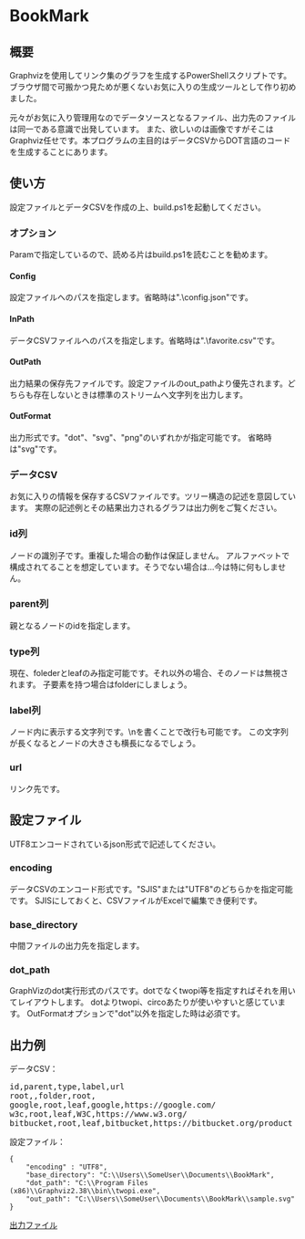 # BookMark

## 概要

Graphvizを使用してリンク集のグラフを生成するPowerShellスクリプトです。
ブラウザ間で可搬かつ見ためが悪くないお気に入りの生成ツールとして作り初めました。

元々がお気に入り管理用なのでデータソースとなるファイル、出力先のファイルは同一である意識で出発しています。
また、欲しいのは画像ですがそこはGraphviz任せです。本プログラムの主目的はデータCSVからDOT言語のコードを生成することにあります。

## 使い方

設定ファイルとデータCSVを作成の上、build.ps1を起動してください。

### オプション

Paramで指定しているので、読める片はbuild.ps1を読むことを勧めます。

#### Config

設定ファイルへのパスを指定します。省略時は".\config.json"です。

#### InPath

データCSVファイルへのパスを指定します。省略時は".\favorite.csv"です。

#### OutPath

出力結果の保存先ファイルです。設定ファイルのout_pathより優先されます。どちらも存在しないときは標準のストリームへ文字列を出力します。

#### OutFormat

出力形式です。"dot"、"svg"、"png"のいずれかが指定可能です。
省略時は"svg"です。

### データCSV

お気に入りの情報を保存するCSVファイルです。ツリー構造の記述を意図しています。
実際の記述例とその結果出力されるグラフは出力例をご覧ください。

### id列

ノードの識別子です。重複した場合の動作は保証しません。
アルファベットで構成されてることを想定しています。そうでない場合は…今は特に何もしません。

### parent列

親となるノードのidを指定します。

### type列

現在、folederとleafのみ指定可能です。それ以外の場合、そのノードは無視されます。
子要素を持つ場合はfolderにしましょう。

### label列

ノード内に表示する文字列です。\\nを書くことで改行も可能です。
この文字列が長くなるとノードの大きさも横長になるでしょう。

### url

リンク先です。

## 設定ファイル

UTF8エンコードされているjson形式で記述してください。

### encoding

データCSVのエンコード形式です。"SJIS"または"UTF8"のどちらかを指定可能です。
SJISにしておくと、CSVファイルがExcelで編集でき便利です。

### base_directory

中間ファイルの出力先を指定します。

### dot_path

GraphVizのdot実行形式のパスです。dotでなくtwopi等を指定すればそれを用いてレイアウトします。
dotよりtwopi、circoあたりが使いやすいと感じています。
OutFormatオプションで"dot"以外を指定した時は必須です。

## 出力例

データCSV：

<pre>
id,parent,type,label,url
root,,folder,root,
google,root,leaf,google,https://google.com/
w3c,root,leaf,W3C,https://www.w3.org/
bitbucket,root,leaf,bitbucket,https://bitbucket.org/product
</pre>


設定ファイル：
```
{
    "encoding" : "UTF8",
    "base_directory": "C:\\Users\\SomeUser\\Documents\\BookMark",
    "dot_path": "C:\\Program Files (x86)\\Graphviz2.38\\bin\\twopi.exe",
    "out_path": "C:\\Users\\SomeUser\\Documents\\BookMark\\sample.svg"
}
```

[出力ファイル](sample.svg)

